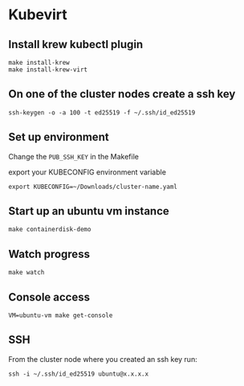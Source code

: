 # Kubevirt

## Install krew kubectl plugin

```shell
make install-krew
make install-krew-virt
```

## On one of the cluster nodes create a ssh key

```shell
ssh-keygen -o -a 100 -t ed25519 -f ~/.ssh/id_ed25519
```

## Set up environment

Change the `PUB_SSH_KEY` in the Makefile

export your KUBECONFIG environment variable

```shell
export KUBECONFIG=~/Downloads/cluster-name.yaml
```

## Start up an ubuntu vm instance

```shell
make containerdisk-demo
```

## Watch progress

```shell
make watch
```

## Console access

```shell
VM=ubuntu-vm make get-console
```

## SSH

From the cluster node where you created an ssh key run:

```shell
ssh -i ~/.ssh/id_ed25519 ubuntu@x.x.x.x
```
